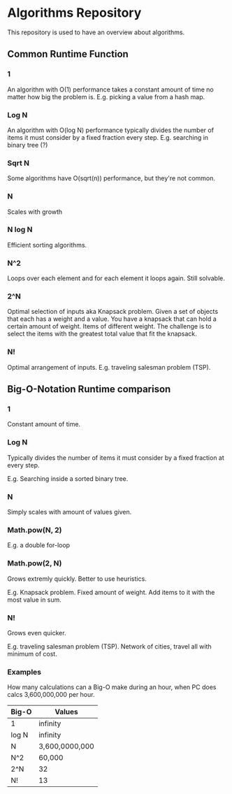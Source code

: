 # Algorithms Repository

This repository is used to have an overview about algorithms.

## Common Runtime Function

### 1

An algorithm with O(1) performance takes a constant amount of time no matter how
big the problem is. E.g. picking a value from a hash map.

### Log N

An algorithm with O(log N) performance typically divides the number of items it 
must consider by a fixed fraction every step. E.g. searching in binary tree (?)

### Sqrt N

Some algorithms have O(sqrt(n)) performance, but they're not common.

### N

Scales with growth

### N log N

Efficient sorting algorithms.

### N^2

Loops over each element and for each element it loops again. Still solvable.

### 2^N

Optimal selection of inputs aka Knapsack problem. Given a set of objects that
each has a weight and a value. You have a knapsack that can hold a certain
amount of weight. Items of different weight. The challenge is to select the
items with the greatest total value that fit the knapsack.

### N!

Optimal arrangement of inputs. E.g. traveling salesman problem (TSP).


## Big-O-Notation Runtime comparison

### 1

Constant amount of time.

###  Log N

Typically divides the number of items it must consider by a fixed fraction at every step.

E.g. Searching inside a sorted binary tree.

### N

Simply scales with amount of values given.

### Math.pow(N, 2)

E.g. a double for-loop

### Math.pow(2, N)

Grows extremly quickly. Better to use heuristics.

E.g. Knapsack problem. Fixed amount of weight. Add items to it with the most value in sum.

### N!

Grows even quicker.

E.g. traveling salesman problem (TSP). Network of cities, travel all with minimum of cost.

### Examples

How many calculations can a Big-O make during an hour, when PC does calcs 3,600,000,000 per hour.

| Big-O | Values |
| ----- | ------ |
| 1 | infinity |
| log N | infinity |
| N | 3,600,0000,000 |
| N^2 | 60,000 |
| 2^N | 32 |
| N! | 13 |

